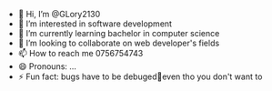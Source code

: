 - 👋 Hi, I’m @GLory2130
- 👀 I’m interested in software development 
- 🌱 I’m currently learning bachelor in computer science 
- 💞️ I’m looking to collaborate on web developer's fields
- 📫 How to reach me 0756754743
- 😄 Pronouns: ...
- ⚡ Fun fact: bugs have to be debuged🙂even tho you don't want to 

<!---
GLory2130/GLory2130 is a ✨ special ✨ repository because its `README.md` (this file) appears on your GitHub profile.
You can click the Preview link to take a look at your changes.
--->
